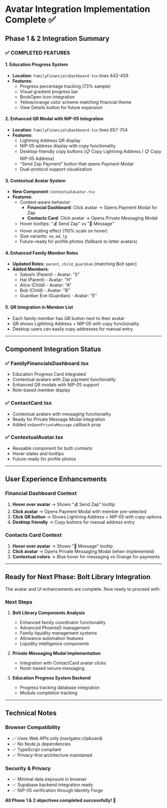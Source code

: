 # Avatar Integration Implementation Complete ✅

## **Phase 1 & 2 Integration Summary**

### ✅ **COMPLETED FEATURES**

#### **1. Education Progress System**

- **Location**: `FamilyFinancialsDashboard.tsx` lines 442-459
- **Features**:
  - Progress percentage tracking (73% sample)
  - Visual gradient progress bar
  - BookOpen icon integration
  - Yellow/orange color scheme matching financial theme
  - View Details button for future expansion

#### **2. Enhanced QR Modal with NIP-05 Integration**

- **Location**: `FamilyFinancialsDashboard.tsx` lines 657-704
- **Features**:
  - Lightning Address QR display
  - NIP-05 address display with copy functionality
  - Desktop-friendly copy buttons (📋 Copy Lightning Address / 📋 Copy NIP-05 Address)
  - "Send Zap Payment" button that opens Payment Modal
  - Dual-protocol support visualization

#### **3. Contextual Avatar System**

- **New Component**: `ContextualAvatar.tsx`
- **Features**:
  - Context-aware behavior:
    - **Financial Dashboard**: Click avatar → Opens Payment Modal for Zap
    - **Contacts Card**: Click avatar → Opens Private Messaging Modal
  - Hover tooltips: "💰 Send Zap" vs "💬 Message"
  - Hover scaling effect (110% scale on hover)
  - Size variants: `sm`, `md`, `lg`
  - Future-ready for profile photos (fallback to letter avatars)

#### **4. Enhanced Family Member Roles**

- **Updated Roles**: `parent`, `child`, `guardian` (matching Bolt spec)
- **Added Members**:
  - Satoshi (Parent) - Avatar: "S"
  - Hal (Parent) - Avatar: "H"
  - Alice (Child) - Avatar: "A"
  - Bob (Child) - Avatar: "B"
  - Guardian Eve (Guardian) - Avatar: "E"

#### **5. QR Integration in Member List**

- Each family member has QR button next to their avatar
- QR shows Lightning Address + NIP-05 with copy functionality
- Desktop users can easily copy addresses for manual entry

---

## **Component Integration Status**

### ✅ **FamilyFinancialsDashboard.tsx**

- Education Progress Card integrated
- Contextual avatars with Zap payment functionality
- Enhanced QR modals with NIP-05 support
- Role-based member display

### ✅ **ContactCard.tsx**

- Contextual avatars with messaging functionality
- Ready for Private Message Modal integration
- Added `onOpenPrivateMessage` callback prop

### ✅ **ContextualAvatar.tsx**

- Reusable component for both contexts
- Hover states and tooltips
- Future-ready for profile photos

---

## **User Experience Enhancements**

### **Financial Dashboard Context**

1. **Hover over avatar** → Shows "💰 Send Zap" tooltip
2. **Click avatar** → Opens Payment Modal with member pre-selected
3. **Click QR button** → Shows Lightning Address + NIP-05 with copy options
4. **Desktop friendly** → Copy buttons for manual address entry

### **Contacts Card Context**

1. **Hover over avatar** → Shows "💬 Message" tooltip
2. **Click avatar** → Opens Private Messaging Modal (when implemented)
3. **Contextual colors** → Blue hover for messaging vs Orange for payments

---

## **Ready for Next Phase: Bolt Library Integration**

The avatar and UI enhancements are complete. Now ready to proceed with:

### **Next Steps**

1. **Bolt Library Components Analysis**

   - Enhanced family coordinator functionality
   - Advanced PhoenixD management
   - Family liquidity management systems
   - Allowance automation features
   - Liquidity intelligence components

2. **Private Messaging Modal Implementation**

   - Integration with ContactCard avatar clicks
   - Nostr-based secure messaging

3. **Education Progress System Backend**
   - Progress tracking database integration
   - Module completion tracking

---

## **Technical Notes**

### **Browser Compatibility**

- ✅ Uses Web APIs only (navigator.clipboard)
- ✅ No Node.js dependencies
- ✅ TypeScript compliant
- ✅ Privacy-first architecture maintained

### **Security & Privacy**

- ✅ Minimal data exposure in browser
- ✅ Supabase backend integration ready
- ✅ NIP-05 verification through Identity Forge

**All Phase 1 & 2 objectives completed successfully! 🎉**
